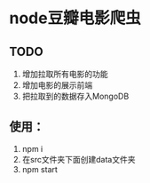 # node豆瓣电影爬虫

## TODO

1. 增加拉取所有电影的功能
2. 增加电影的展示前端
3. 把拉取到的数据存入MongoDB


## 使用：
1. npm i
2. 在src文件夹下面创建data文件夹
3. npm start